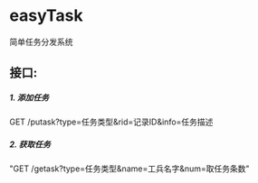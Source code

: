 easyTask
========

简单任务分发系统


接口:
-----

##### 1. 添加任务
 GET /putask?type=任务类型&rid=记录ID&info=任务描述

##### 2. 获取任务
 "GET /getask?type=任务类型&name=工兵名字&num=取任务条数"  
